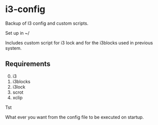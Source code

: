 # i3-config
Backup of I3 config and custom scripts.

Set up in ~/

Includes custom script for i3 lock and for the i3blocks used in previous system.

## Requirements

0. i3
1. i3blocks
2. i3lock
3. scrot
4. xclip

Tst

What ever you want from the config file to be executed on startup.
